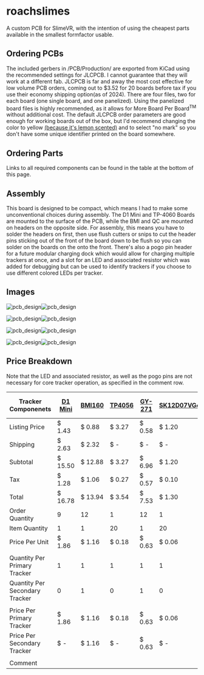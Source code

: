 # roachslimes

A custom PCB for SlimeVR, with the intention of using the cheapest parts available in the smallest formfactor usable.

## Ordering PCBs

The included gerbers in /PCB/Production/ are exported from KiCad using the recommended settings for JLCPCB. I cannot guarantee that they will work at a different fab. JLCPCB is far and away the most cost effective for low volume PCB orders, coming out to $3.52 for 20 boards before tax if you use their economy shipping option(as of 2024). There are four files, two for each board (one single board, and one panelized). Using the panelized board files is highly recommended, as it allows for More Board Per Board<sup>TM</sup> without additional cost. The default JLCPCB order parameters are good enough for working boards out of the box, but I'd recommend changing the color to yellow [(because it's lemon scented)](https://x.com/MKVRiscy/status/1821870120697987492) and to select "no mark" so you don't have some unique identifier printed on the board somewhere.

## Ordering Parts

Links to all required components can be found in the table at the bottom of this page.

## Assembly

This board is designed to be compact, which means I had to make some unconventional choices during assembly. The D1 Mini and TP-4060 Boards are mounted to the surface of the PCB, while the BMI and QC are mounted on headers on the opposite side. For assembly, this means you have to solder the headers on first, then use flush cutters or snips to cut the header pins sticking out of the front of the board down to be flush so you can solder on the boards on the onto the front. There's also a pogo pin header for a future modular charging dock which would allow for charging multiple trackers at once, and a slot for an LED and associated resistor which was added for debugging but can be used to identify trackers if you choose to use different colored LEDs per tracker.

## Images

![pcb_design](pcbnew_2024-10-07_12-25-15.png)![pcb_design](pcbnew_2024-10-07_12-25-18.png)

![pcb_design](pcbnew_2024-10-07_12-25-07.png)![pcb_design](pcbnew_2024-10-07_12-25-12.png)

![pcb_design](pcbnew_2024-10-07_12-21-47.png)![pcb_design](pcbnew_2024-10-07_12-21-49.png)

![pcb_design](pcbnew_2024-10-07_12-21-37.png)![pcb_design](pcbnew_2024-10-07_12-21-40.png)

## Price Breakdown

Note that the LED and associated resistor, as well as the pogo pins are not necessary for core tracker operation, as specified in the comment row. 

| Tracker Componenets | [D1 Mini](https://www.aliexpress.us/item/32831353752.html) | [BMI160](https://www.aliexpress.us/item/1005007143698152.html) | [TP4056](https://www.aliexpress.us/item/1005006379403615.html) | [GY-271](https://www.aliexpress.us/item/1556804905.html) | [SK12D07VG4](https://www.aliexpress.us/item/3256806149664764.html) | [JST-PH-4P](https://www.aliexpress.us/item/33011797617.html) | [Pogo Female](https://www.aliexpress.us/item/3256804960956555.html) | [B5817WS](https://www.aliexpress.us/item/1005004633629467.html) | [0805 180k](https://www.aliexpress.us/item/1005007032369041.html) | [0806 620r](https://www.aliexpress.us/item/3256806846054289.html) | [0805 LED](https://www.aliexpress.us/item/3256805245629305.html) | [803450](https://www.aliexpress.us/item/1005003621836701.html) | [Wires](https://www.aliexpress.us/item/1005007558078161.html) | Motherboard | Daughterboard | Total |
| ------------------------------ | ---------------------------------------------------------- | -------------------------------------------------------------- | -------------------------------------------------------------- | -------------------------------------------------------- | ------------------------------------------------------------------ | ------------------------------------------------------------ | ------------------------------------------------------------------- | --------------------------------------------------------------- | ----------------------------------------------------------------- | ----------------------------------------------------------------- | ---------------------------------------------------------------- | -------------------------------------------------------------- | ------------------------------------------------------------- | ----------------------------- | --------------------------------- | ------------ |
| Listing Price | $ 1.43 | $ 0.88 | $ 3.27 | $ 0.58 | $ 1.20 | $ 3.79 | $ 12.93 | $ 1.20 | $ 1.05 | $ 1.05 | $ 2.47 | $ 25.99 | $ 11.93 | $ 2.00 | $ 2.00 | $ 71.77 |
| Shipping | $ 2.63 | $ 2.32 | $ \- | $ \- | $ \- | $ \- | $ \- | $ \- | $ \- | $ \- | $ \- | $ \- | $ \- | $ 1.52 | $ 1.52 | $ 7.99 |
| Subtotal | $ 15.50 | $ 12.88 | $ 3.27 | $ 6.96 | $ 1.20 | $ 3.79 | $ 12.93 | $ 1.20 | $ 1.05 | $ 1.05 | $ 2.47 | $ 25.99 | $ 11.93 | $ 3.52 | $ 3.52 | $ 107.26 |
| Tax | $ 1.28 | $ 1.06 | $ 0.27 | $ 0.57 | $ 0.10 | $ 0.31 | $ 1.07 | $ 0.10 | $ 0.09 | $ 0.09 | $ 0.20 | $ 2.14 | $ 0.98 | $ 0.29 | $ 0.29 | $ 8.85 |
| Total | $ 16.78 | $ 13.94 | $ 3.54 | $ 7.53 | $ 1.30 | $ 4.10 | $ 14.00 | $ 1.30 | $ 1.14 | $ 1.14 | $ 2.67 | $ 28.13 | $ 12.91 | $ 3.81 | $ 3.81 | $ 116.11 |
| Order Quantity | 9 | 12 | 1 | 12 | 1 | 1 | 1 | 1 | 1 | 1 | 1 | 1 | 1 | 1 | 1 | |
| Item Quantity | 1 | 1 | 20 | 1 | 20 | 100 | 20 | 100 | 100 | 100 | 600 | 10 | 12 | 20 | 40 | |
| Price Per Unit | $ 1.86 | $ 1.16 | $ 0.18 | $ 0.63 | $ 0.06 | $ 0.04 | $ 0.70 | $ 0.01 | $ 0.01 | $ 0.01 | $ 0.00 | $ 2.81 | $ 1.08 | $ 0.19 | $ 0.10 | |
| | | | | | | | | | | | | | | | | |
| Quantity Per Primary Tracker | 1 | 1 | 1 | 1 | 1 | 1 | 1 | 2 | 1 | 1 | 1 | 1 | 0 | 1 | 0 | |
| Quantity Per Secondary Tracker | 0 | 1 | 0 | 1 | 0 | 1 | 0 | 0 | 0 | 0 | 0 | 0 | 1 | 0 | 1 | |
| | | | | | | | | | | | | | | | | |
| Price Per Primary Tracker | $ 1.86 | $ 1.16 | $ 0.18 | $ 0.63 | $ 0.06 | $ 0.04 | $ 0.70 | $ 0.03 | $ 0.01 | $ 0.01 | $ 0.00 | $ 2.81 | $ \- | $ 0.19 | $ \- | $ 7.69 |
| Price Per Secondary Tracker | $ \- | $ 1.16 | $ \- | $ 0.63 | $ \- | $ 0.04 | $ \- | $ \- | $ \- | $ \- | $ \- | $ \- | $ 1.08 | $ \- | $ 0.10 | $ 3.00 |
| | | | | | | | | | | | | | | | | |
| Comment | | | | | | | Optional | | | Optional | Optional | | | | | |
